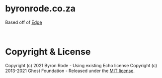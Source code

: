 # byronrode.co.za

Based off of [Edge](https://edge.ghost.io)

&nbsp;

# Copyright & License

Copyright (c) 2021 Byron Rode - Using existing Echo license
Copyright (c) 2013-2021 Ghost Foundation - Released under the [MIT license](LICENSE).
